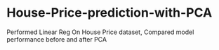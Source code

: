 # House-Price-prediction-with-PCA
Performed Linear Reg On House Price dataset, Compared model performance before and after PCA
